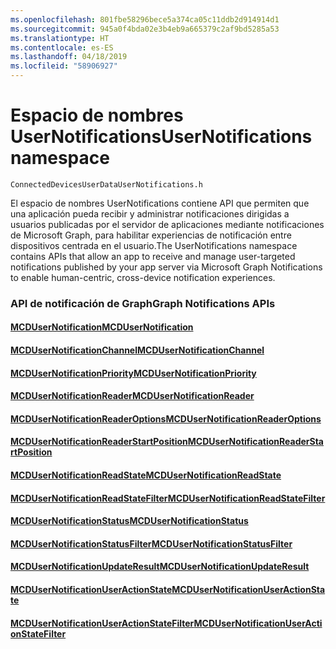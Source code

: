 ```yaml
---
ms.openlocfilehash: 801fbe58296bece5a374ca05c11ddb2d914914d1
ms.sourcegitcommit: 945a0f4bda02e3b4eb9a665379c2af9bd5285a53
ms.translationtype: HT
ms.contentlocale: es-ES
ms.lasthandoff: 04/18/2019
ms.locfileid: "58906927"
---
```

# <a name="usernotifications-namespace"></a><span data-ttu-id="75bd3-101">Espacio de nombres UserNotifications</span><span class="sxs-lookup"><span data-stu-id="75bd3-101">UserNotifications namespace</span></span>
```
ConnectedDevicesUserDataUserNotifications.h
```
<span data-ttu-id="75bd3-102">El espacio de nombres UserNotifications contiene API que permiten que una aplicación pueda recibir y administrar notificaciones dirigidas a usuarios publicadas por el servidor de aplicaciones mediante notificaciones de Microsoft Graph, para habilitar experiencias de notificación entre dispositivos centrada en el usuario.</span><span class="sxs-lookup"><span data-stu-id="75bd3-102">The UserNotifications namespace contains APIs that allow an app to receive and manage user-targeted notifications published by your app server via Microsoft Graph Notifications to enable human-centric, cross-device notification experiences.</span></span> 

### <a name="graph-notifications-apis"></a><span data-ttu-id="75bd3-103">API de notificación de Graph</span><span class="sxs-lookup"><span data-stu-id="75bd3-103">Graph Notifications APIs</span></span>

#### <a name="mcdusernotificationmcdusernotificationmd"></a>[<span data-ttu-id="75bd3-104">MCDUserNotification</span><span class="sxs-lookup"><span data-stu-id="75bd3-104">MCDUserNotification</span></span>](MCDUserNotification.md)
#### <a name="mcdusernotificationchannelmcdusernotificationchannelmd"></a>[<span data-ttu-id="75bd3-105">MCDUserNotificationChannel</span><span class="sxs-lookup"><span data-stu-id="75bd3-105">MCDUserNotificationChannel</span></span>](MCDUserNotificationChannel.md)
#### <a name="mcdusernotificationprioritymcdusernotificationprioritymd"></a>[<span data-ttu-id="75bd3-106">MCDUserNotificationPriority</span><span class="sxs-lookup"><span data-stu-id="75bd3-106">MCDUserNotificationPriority</span></span>](MCDUserNotificationPriority.md)
#### <a name="mcdusernotificationreadermcdusernotificationreadermd"></a>[<span data-ttu-id="75bd3-107">MCDUserNotificationReader</span><span class="sxs-lookup"><span data-stu-id="75bd3-107">MCDUserNotificationReader</span></span>](MCDUserNotificationReader.md)
#### <a name="mcdusernotificationreaderoptionsmcdusernotificationreaderoptionsmd"></a>[<span data-ttu-id="75bd3-108">MCDUserNotificationReaderOptions</span><span class="sxs-lookup"><span data-stu-id="75bd3-108">MCDUserNotificationReaderOptions</span></span>](MCDUserNotificationReaderOptions.md)
#### <a name="mcdusernotificationreaderstartpositionmcdusernotificationreaderstartpositionmd"></a>[<span data-ttu-id="75bd3-109">MCDUserNotificationReaderStartPosition</span><span class="sxs-lookup"><span data-stu-id="75bd3-109">MCDUserNotificationReaderStartPosition</span></span>](MCDUserNotificationReaderStartPosition.md)
#### <a name="mcdusernotificationreadstatemcdusernotificationreadstatemd"></a>[<span data-ttu-id="75bd3-110">MCDUserNotificationReadState</span><span class="sxs-lookup"><span data-stu-id="75bd3-110">MCDUserNotificationReadState</span></span>](MCDUserNotificationReadState.md)
#### <a name="mcdusernotificationreadstatefiltermcdusernotificationreadstatefiltermd"></a>[<span data-ttu-id="75bd3-111">MCDUserNotificationReadStateFilter</span><span class="sxs-lookup"><span data-stu-id="75bd3-111">MCDUserNotificationReadStateFilter</span></span>](MCDUserNotificationReadStateFilter.md)
#### <a name="mcdusernotificationstatusmcdusernotificationstatusmd"></a>[<span data-ttu-id="75bd3-112">MCDUserNotificationStatus</span><span class="sxs-lookup"><span data-stu-id="75bd3-112">MCDUserNotificationStatus</span></span>](MCDUserNotificationStatus.md)
#### <a name="mcdusernotificationstatusfiltermcdusernotificationstatusfiltermd"></a>[<span data-ttu-id="75bd3-113">MCDUserNotificationStatusFilter</span><span class="sxs-lookup"><span data-stu-id="75bd3-113">MCDUserNotificationStatusFilter</span></span>](MCDUserNotificationStatusFilter.md)
#### <a name="mcdusernotificationupdateresultmcdusernotificationupdateresultmd"></a>[<span data-ttu-id="75bd3-114">MCDUserNotificationUpdateResult</span><span class="sxs-lookup"><span data-stu-id="75bd3-114">MCDUserNotificationUpdateResult</span></span>](MCDUserNotificationUpdateResult.md)
#### <a name="mcdusernotificationuseractionstatemcdusernotificationuseractionstatemd"></a>[<span data-ttu-id="75bd3-115">MCDUserNotificationUserActionState</span><span class="sxs-lookup"><span data-stu-id="75bd3-115">MCDUserNotificationUserActionState</span></span>](MCDUserNotificationUserActionState.md)
#### <a name="mcdusernotificationuseractionstatefiltermcdusernotificationuseractionstatefiltermd"></a>[<span data-ttu-id="75bd3-116">MCDUserNotificationUserActionStateFilter</span><span class="sxs-lookup"><span data-stu-id="75bd3-116">MCDUserNotificationUserActionStateFilter</span></span>](MCDUserNotificationUserActionStateFilter.md)
